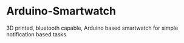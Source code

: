 # Arduino-Smartwatch
3D printed, bluetooth capable, Arduino based smartwatch for simple notification based tasks
